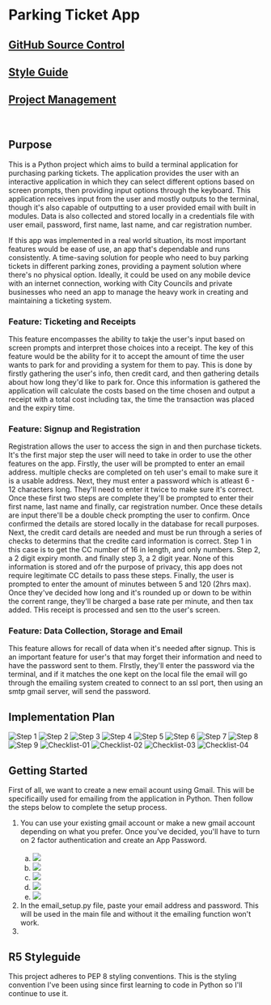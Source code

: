 <h1>Parking Ticket App</h1>
<h2><a href="https://github.com/IsaacMellonie/T1A3-Terminal-App">GitHub Source Control</a></h2>
<h2><a href="https://peps.python.org/pep-0008/">Style Guide</a></h2>
<h2><a href="https://github.com/users/IsaacMellonie/projects/1">Project Management</a></h2>
<br>
<h2>Purpose</h2>

This is a Python project which aims to build a terminal application for purchasing parking tickets. The application provides the user with an interactive application in which they can select different options based on screen prompts, then providing input options through the keyboard. This application receives input from the user and mostly outputs to the terminal, though it's also capable of outputting to a user provided email with built in modules. Data is also collected and stored locally in a credentials file with user email, password, first name, last name, and car registration number. 

If this app was implemented in a real world situation, its most important features would be ease of use, an app that's dependable and runs consistently. A time-saving solution for people who need to buy parking tickets in different parking zones, providing a payment solution where there's no physical option. Ideally, it could be used on any mobile device with an internet connection, working with City Councils and private businesses who need an app to manage the heavy work in creating and maintaining a ticketing system.

<h3>Feature: Ticketing and Receipts</h3>
This feature encompasses the ability to takje the user's input based on screen prompts and interpret those choices into a receipt. The key of this feature would be the ability for it to accept the amount of time the user wants to park for and providing a system for them to pay. This is done by firstly gathering the user's info, then credit card, and then gathering details about how long they'd like to park for. Once this information is gathered the application will calculate the costs based on the time chosen and output a receipt with a total cost including tax, the time the transaction was placed and the expiry time.

<h3>Feature: Signup and Registration</h3>

Registration allows the user to access the sign in and then purchase tickets. It's the first major step the user will need to take in order to use the other features on the app. Firstly, the user will be prompted to enter an email address. multiple checks are completed on teh user's email to make sure it is a usable address. Next, they must enter a password which is atleast 6 - 12 characters long. They'll need to enter it twice to make sure it's correct. Once these first two steps are complete they'll be prompted to enter their first name, last name and finally, car registration number. Once these details are input there'll be a double check prompting the user to confirm. Once confirmed the details are stored locally in the database for recall purposes. Next, the credit card details are needed and must be run through a series of checks to determins that the credite card information is correct. Step 1 in this case is to get the CC number of 16 in length,  and only numbers. Step 2, a 2 digit expiry month. and finally step 3, a 2 digit year. None of this information is stored and ofr the purpose of privacy, this app does not require legitimate CC details to pass these steps. Finally, the user is prompted to enter the amount of minutes between 5 and 120 (2hrs max). Once they've decided how long and it's rounded up or down to be within the corrent range, they'll be charged a base rate per minute, and then tax added. THis receipt is processed and sen tto the user's screen.

<h3>Feature: Data Collection, Storage and Email</h3>

This feature allows for recall of data when it's needed after signup. This is an important feature for user's that may forget their information and need to have the password sent to them. FIrstly, they'll enter the password via the terminal, and if it matches the one kept on the local file the email will go through the emailing system created to connect to an ssl port, then using an smtp gmail server, will send the password. 

<h2>Implementation Plan</h2>
<img src="./docs/implementation/01.jpg" alt="Step 1">
<img src="./docs/implementation/02.jpg" alt="Step 2">
<img src="./docs/implementation/03.jpg" alt="Step 3">
<img src="./docs/implementation/04.jpg" alt="Step 4">
<img src="./docs/implementation/05.jpg" alt="Step 5">
<img src="./docs/implementation/06.jpg" alt="Step 6">
<img src="./docs/implementation/07.jpg" alt="Step 7">
<img src="./docs/implementation/08.jpg" alt="Step 8">
<img src="./docs/implementation/09.jpg" alt="Step 9">
<img src="./docs/implementation/feature-datetime-checklist-02.jpg" alt="Checklist-01">
<img src="./docs/implementation/feature-Email-SSL-SMTPLIB-checklist-02.jpg" alt="Checklist-02">
<img src="./docs/implementation/feature-PaymentSystem-checklist-02.jpg" alt="Checklist-03">
<img src="./docs/implementation/feature-StoreInfo-checklist-02.jpg" alt="Checklist-04">


<h2>Getting Started</h2>
<p>
First of all, we want to create a new email acount using Gmail. This will be specificailly used for emailing from the application in Python. Then follow the steps below to complete the setup process.
</p>
<ol>
<li> 
You can use your existing gmail account or make a new gmail account depending on what you prefer. Once you've decided, you'll have to turn on 2 factor authentication and create an App Password.
<br>
<br>
<ol type = "a">
<li><img src="./docs/01-setup.jpg"></li>
<li><img src="./docs/02-setup.jpg"></li>
<li><img src="./docs/03-setup.jpg"></li>
<li><img src="./docs/04-setup.jpg"></li>
<li><img src="./docs/05-setup.jpg"></li>
</ol>
</li>
<li>
In the email_setup.py file, paste your email address and password. This will be used in the main file and without it the emailing function won't work.
</li>
<li>

</li>
</ol>



<h2>R5 Styleguide</h2>

<p>This project adheres to PEP 8 styling conventions. This is the styling convention I've been using since first learning to code in Python so I'll continue to use it.</p>


